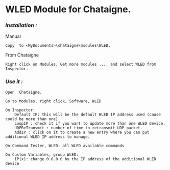 # **WLED Module for Chataigne.**

### ***Installation :***

Manual
```
Copy  to <MyDocuments>\chataigne\modules\WLED.
```
From Chataigne 
```
Right click on Modules, Get more modules .... and select WLED from Inspector.
```

### ***Use it :***

```
Open  Chataigne.

Go to Modules, right click, Software, WLED

On Inspector:
	Default IP: this will be the default WLED IP address used (cause could be more than one)
	LoopIP : check it if you want to update more than one WLED device.
	UDPReTransmit : number of time to retransmit UDP packet.
	AddIP : click on it to create a new entry where you can put additional WLED IP address to manage.
	
On Command Tester, WLED: all WLED available commands
	
On Custom Variables, group WLED:
	IP(x): change 0.0.0.0 by the IP address of the additional WLED device
```
